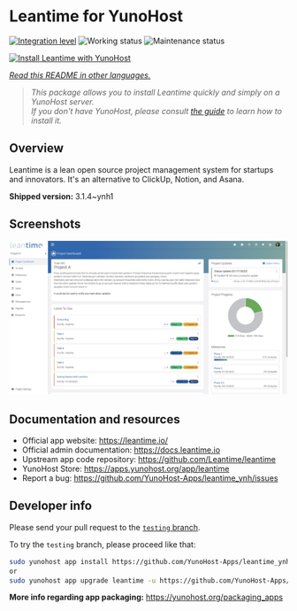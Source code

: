 <!--
N.B.: This README was automatically generated by <https://github.com/YunoHost/apps/tree/master/tools/readme_generator>
It shall NOT be edited by hand.
-->

# Leantime for YunoHost

[![Integration level](https://dash.yunohost.org/integration/leantime.svg)](https://ci-apps.yunohost.org/ci/apps/leantime/) ![Working status](https://ci-apps.yunohost.org/ci/badges/leantime.status.svg) ![Maintenance status](https://ci-apps.yunohost.org/ci/badges/leantime.maintain.svg)

[![Install Leantime with YunoHost](https://install-app.yunohost.org/install-with-yunohost.svg)](https://install-app.yunohost.org/?app=leantime)

*[Read this README in other languages.](./ALL_README.md)*

> *This package allows you to install Leantime quickly and simply on a YunoHost server.*  
> *If you don't have YunoHost, please consult [the guide](https://yunohost.org/install) to learn how to install it.*

## Overview

Leantime is a lean open source project management system for startups and innovators. It's an alternative to ClickUp, Notion, and Asana.

**Shipped version:** 3.1.4~ynh1

## Screenshots

![Screenshot of Leantime](./doc/screenshots/ProjectDashboard.png)

## Documentation and resources

- Official app website: <https://leantime.io/>
- Official admin documentation: <https://docs.leantime.io>
- Upstream app code repository: <https://github.com/Leantime/leantime>
- YunoHost Store: <https://apps.yunohost.org/app/leantime>
- Report a bug: <https://github.com/YunoHost-Apps/leantime_ynh/issues>

## Developer info

Please send your pull request to the [`testing` branch](https://github.com/YunoHost-Apps/leantime_ynh/tree/testing).

To try the `testing` branch, please proceed like that:

```bash
sudo yunohost app install https://github.com/YunoHost-Apps/leantime_ynh/tree/testing --debug
or
sudo yunohost app upgrade leantime -u https://github.com/YunoHost-Apps/leantime_ynh/tree/testing --debug
```

**More info regarding app packaging:** <https://yunohost.org/packaging_apps>

